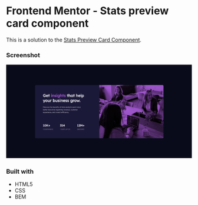 # Frontend Mentor - Stats preview card component

This is a solution to the [Stats Preview Card Component](https://www.frontendmentor.io/challenges/stats-preview-card-component-8JqbgoU62/hub/stats-preview-card-component-_Yj7FgosOR).

### Screenshot

![](./final.png)

### Built with

- HTML5
- CSS
- BEM
